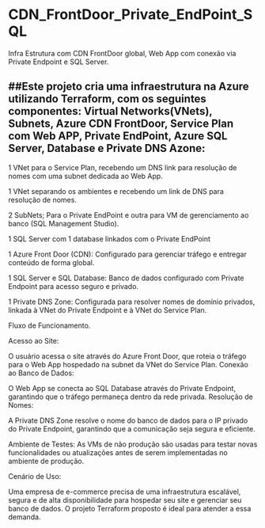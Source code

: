 # CDN_FrontDoor_Private_EndPoint_SQL
Infra Estrutura com CDN FrontDoor global, Web App com conexão via Private Endpoint e SQL Server.

##Este projeto cria uma infraestrutura na Azure utilizando Terraform, com os seguintes componentes:
Virtual Networks(VNets), Subnets, Azure CDN FrontDoor, Service Plan com Web APP, Private EndPoint, Azure SQL Server, Database e Private DNS Azone:
-----------------------------------------------------------------------------------------------------------------------------------------------

1 VNet para o Service Plan, recebendo um DNS link para resolução de nomes com uma subnet dedicada ao Web App.

1 VNet separando os ambientes e recebendo um link de DNS para resolução de nomes. 

2 SubNets; Para o Private EndPoint e outra para VM de gerenciamento ao banco (SQL Management Studio).

1 SQL Server com 1 database linkados com o Private EndPoint

1 Azure Front Door (CDN): Configurado para gerenciar tráfego e entregar conteúdo de forma global.

1 SQL Server e SQL Database: Banco de dados configurado com Private Endpoint para acesso seguro e privado.

1 Private DNS Zone: Configurada para resolver nomes de domínio privados, linkada à VNet do Private Endpoint e à VNet do Service Plan.


Fluxo de Funcionamento.

Acesso ao Site:

O usuário acessa o site através do Azure Front Door, que roteia o tráfego para o Web App hospedado na subnet da VNet do Service Plan.
Conexão ao Banco de Dados:

O Web App se conecta ao SQL Database através do Private Endpoint, garantindo que o tráfego permaneça dentro da rede privada.
Resolução de Nomes:

A Private DNS Zone resolve o nome do banco de dados para o IP privado do Private Endpoint, garantindo que a comunicação seja segura e eficiente.

Ambiente de Testes:
As VMs de não produção são usadas para testar novas funcionalidades ou atualizações antes de serem implementadas no ambiente de produção.


Cenário de Uso:

Uma empresa de e-commerce precisa de uma infraestrutura escalável, segura e de alta disponibilidade para hospedar seu site e gerenciar seu banco de dados. O projeto Terraform proposto é ideal para atender a essa demanda.


